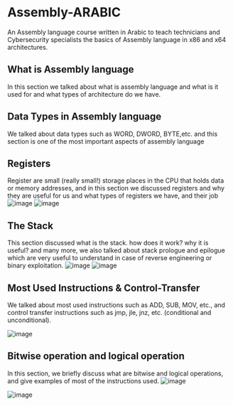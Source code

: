 # Assembly-ARABIC
An Assembly language course written in Arabic to teach technicians and Cybersecurity specialists the basics of Assembly language in x86 and x64 architectures.



## What is Assembly language 
In this section we talked about what is assembly language and what is it used for and what types of architecture do we have.


## Data Types in Assembly language
We talked about data types such as WORD, DWORD, BYTE,etc. and this section is one of the most important aspects of assembly language 

## Registers
Register are small (really small!) storage places in the CPU that holds data or memory addresses, and in this section we discussed registers and why they are useful for us and what types of registers we have, and their job
![image](https://user-images.githubusercontent.com/55762160/183264651-b02c3d10-7cd9-4d18-b771-951f1dbccb46.png)
![image](https://user-images.githubusercontent.com/55762160/183264673-bb567d52-d6a0-4e06-83c9-2b12bf9dd5b1.png)

## The Stack
This section discussed what is the stack. how does it work? why it is useful? and many more, we also talked about stack prologue and epilogue which are very useful to understand in case of reverse engineering or binary exploitation.
![image](https://user-images.githubusercontent.com/55762160/183265319-21077bd1-89cb-4d3f-b132-fcf3bfc8bb65.png)
![image](https://user-images.githubusercontent.com/55762160/183265330-6d4523c4-11e1-4c06-a6ec-2eefb15967e4.png)

## Most Used Instructions & Control-Transfer
We talked about most used instructions such as ADD, SUB, MOV, etc., and control transfer instructions such as jmp, jle, jnz, etc. (conditional and unconditional).

![image](https://user-images.githubusercontent.com/55762160/183265412-fb408467-b2c4-4431-b829-0407b825580a.png)

## Bitwise operation and logical operation
In this section, we briefly discuss what are bitwise and logical operations, and give examples of most of the instructions used.
![image](https://user-images.githubusercontent.com/55762160/183265666-5ee29131-0dff-48a5-9b24-48570a34947d.png)

![image](https://user-images.githubusercontent.com/55762160/183265730-c9f125d2-85ec-4a38-8581-616f455413e5.png)
